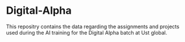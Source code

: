 # Digital-Alpha
This repositry contains the data regarding the assignments and projects used during the AI training for the Digital Alpha batch at Ust global.
